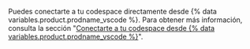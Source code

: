 Puedes conectarte a tu codespace directamente desde {% data variables.product.prodname_vscode %}. Para obtener más información, consulta la sección "[Conectarte a tu codespace desde {% data variables.product.prodname_vscode %}](/github/developing-online-with-codespaces/connecting-to-your-codespace-from-visual-studio-code)".